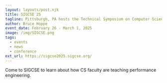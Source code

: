 ```yaml
---
layout: layouts/post.njk
title: SIGCSE 25
tagline: Pittsburgh, PA hosts the Technical Symposium on Computer Science Education.
author: Bruce Hoppe
event_date: February 26 - March 1, 2025
image: /img/SIGCSE.png
tags:
  - events
  - news
  - conference
ext_url: https://sigcse2025.sigcse.org/
---
```


Come to SIGCSE to learn about how CS faculty are teaching performance engineering.